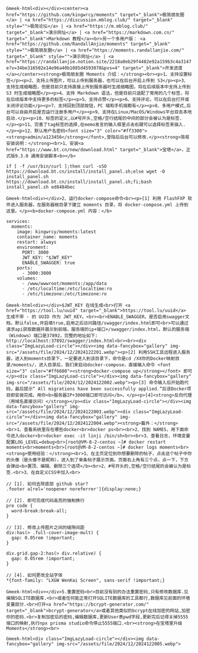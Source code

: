 `Gmeek-html<div></div><center><a href="https://github.com/kingwrcy/moments" target="_blank">极简朋友圈</a> | <a href="https://discussion.mblog.club/" target="_blank" style="">极简论坛</a> | <a href="https://m.mblog.club/" target="_blank">演示网址</a> | <a href="https://markdown.com.cn/" target="_blank">Markdown 教程</a><br>另一个多用户版： <a href="https://github.com/RandallAnjie/moments" target="_blank" style="">极简朋友圈</a> | <a href="https://moments.randallanjie.com/" target="_blank" style="">演示网址</a> | <a href="https://randallanjie.notion.site/2218a0eb29f4482e92a159b3c4a3147e?v=34be316502e14e96a40b1085d4593078&pvs=4" target="_blank">开发进度</a></center><strong>极简朋友圈 Moments 介绍：</strong><br><p>1、支持设置标签</p><p>2、支持上传图片，可以上传到服务器，也可以在后台开启上传到 S3</p><p>3、支持生成缩略图，但是目前只支持直接上传到服务器时生成缩略图，将在后续版本中支持上传到 S3 时生成缩略图</p><p>4、支持 Markdown 语法，但是目前只适配了常用的几个标签，将在后续版本中支持更多的标签</p><p>5、支持点赞</p><p>6、支持评论，可以在后台打开或关闭评论功能</p><p>7、支持回到顶部按钮，PC 端和手机端都有</p><p>8、多用户模式,后台可以自由开启是否运行注册多用户</p><p>9、支持在Linux/MacOS/Windows平台双击本地启动.</p><p>10、标签的定义,以#号开头,空格/空行结尾的中间的部分会被认为是标签.</p><p>11、完善了tag标签的选择,在memo发言的输入框里点击右键可以选择标签来插入.</p><p>12、默认用户名密码<font size="3" color="#ff3300"><strong>admin/a123456</strong></font>,登陆后后台可以修改.</p><strong>简易安装说明：</strong><br>1、安装<a href="https://www.bt.cn/new/download.html" target="_blank">宝塔</a>，正式版9.3.0 通用安装脚本<b></b>`

```
if [ -f /usr/bin/curl ];then curl -sSO https://download.bt.cn/install/install_panel.sh;else wget -O install_panel.sh https://download.bt.cn/install/install_panel.sh;fi;bash install_panel.sh ed8484bec
```

`Gmeek-html<div></div>2、运行docker-compose命令<br><p>[1] 利用 FlashFXP 软件进入服务器，在服务器根目录下建立 moments 目录，将 docker-compose.yml 上传到这里。</p><b>docker-compose.yml 内容：</b>`

```
services:
  moments:
    image: kingwrcy/moments:latest
    container_name: moments
    restart: always
    environment:
      PORT: 3000
      JWT_KEY: "$JWT_KEY"
	  ENABLE_SWAGGER: true
    ports:
      - 3000:3000
    volumes:
      - /www/wwwroot/moments:/app/data
      - /etc/localtime:/etc/localtime:ro
      - /etc/timezone:/etc/timezone:ro
```

`Gmeek-html<div></div>$JWT_KEY 在线生成<br>打开 <a href="https://tool.lu/uuid" target="_blank">https://tool.lu/uuid</a> 生成不带 - 的 UUID 作为 JWT_KEY。<br><br>ENABLE_SWAGGER，是否启用swagger文档，默认false,开启填true,启用之后访问路径/swagger/index.html即可<br>可以通过请求api获取数据并展示到前端，服务端的ip+端口+/swagger/index.html，默认的服务端（Windows）端口是37892，完整的地址如下: http://localhost:37892/swagger/index.html<br><br><div class="ImgLazyLoad-circle"></div><img data-fancybox="gallery" img-src="/assets/file/2024/12/2024122201.webp"><p>[2] 利用SSH工具远程进入服务器，进入到moments目录下，一定要进入到该目录下，命令是cd /XX你的Docker映射目录/moments/，进入目录后，我们来启动docker-compose，直接输入命令 <font size="3" color="#ff6600"><strong>docker-compose up</strong></font> 即可</p><div class="ImgLazyLoad-circle"></div><img data-fancybox="gallery" img-src="/assets/file/2024/12/2024122002.webp"><p>[3] 命令输入后开始跑代码，最后提示“ All migrations have been successfully applied.”后该Docker项目即安装完成。用你<b>服务器IP+3000端口即可访问</b>。</p><p>[4]<strong>反向代理（用域名直接访问）</strong></p><div class="ImgLazyLoad-circle"></div><img data-fancybox="gallery" img-src="/assets/file/2024/12/2024122003.webp"><div class="ImgLazyLoad-circle"></div><img data-fancybox="gallery" img-src="/assets/file/2024/12/2024122004.webp"><strong>篇外：</strong><br>1、查看系统里存在哪些docker<br>docker ps<br><br>2、找到 NAMES，用下面命令进入docker<br>docker exec -it linji /bin/sh<br><br>3、查看日志，环境变量配置LOG_LEVEL=debug<br>[root@VM-8-2-centos ~]# docker restart moments<br>moments<br>[root@VM-8-2-centos ~]# docker logs moments<br><strong>使用经验：</strong><br>1、在主页定位到你想要删除的帖子，点击这个帖子中你的头像（是头像不是昵称），进入到了单条帖子展示页面。页面右上角有三个点，点一下，下方会弹出<b>置顶、编辑、删除三个选项</b><br>2、#号开头的,空格/空行结尾的会被认为是标签.<br>3、在自定义CSS中加入<br>`

```
// [1]. 如何去除底部 github star?
.footer a[rel='noopener noreferrer']{display:none;}

// [2]. 即可完成代码高亮的强制换行
pre code { 
  word-break:break-all; 
}

// [3]. 修改上传图片之间的缝隙间距
div:has(> .full-cover-image-mult) {
  gap: 0.05rem !important; 
}

div.grid.gap-2:has(> div.relative) {
  gap: 0.05rem !important; 
}

// [4]. 如何更改全站字体
*{font-family: "LXGW WenKai Screen", sans-serif !important;}
```

`Gmeek-html<div></div>5.重置密码<br>目前没有别的办法重置密码,只有修改数据库.见编辑SQLITE数据库.<br>或者任何能正常打开SQLITE数据库的工具都行,数据库见前面的环境变量部分.<br>打开<a href="https://bcrypt-generator.com/" target="_blank">bcrypt-generator</a>或者其他类似的bcrypt在线加密的网站,加密你的密码.<br>复制加密后的密码,编辑数据库,更新User表pwd字段,更新完后记得关掉5555端口的映射,执行npx prisma studio命令停止5555端口.<br><strong>在宝塔里升级 Moments</strong><br>`

`Gmeek-html<div class="ImgLazyLoad-circle"></div><img data-fancybox="gallery" img-src="/assets/file/2024/12/2024122005.webp">`